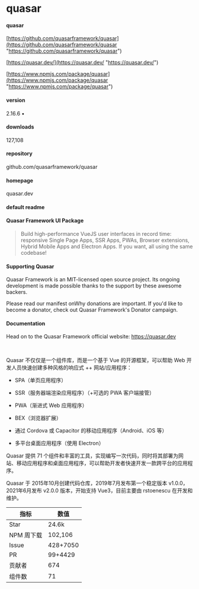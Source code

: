 # quasar

#### quasar

[https://github.com/quasarframework/quasar](https://github.com/quasarframework/quasar "https://github.com/quasarframework/quasar")

[https://quasar.dev/](https://quasar.dev/ "https://quasar.dev/")

[https://www.npmjs.com/package/quasar](https://www.npmjs.com/package/quasar "https://www.npmjs.com/package/quasar")

#### version

2.16.6 •

#### downloads

127,108

#### repository

github.com/quasarframework/quasar

#### homepage

quasar.dev

#### default readme

#### Quasar Framework UI Package

> Build high-performance VueJS user interfaces in record time: responsive
> Single Page Apps, SSR Apps, PWAs, Browser extensions, Hybrid Mobile Apps and
> Electron Apps. If you want, all using the same codebase!

#### Supporting Quasar

Quasar Framework is an MIT-licensed open source project. Its ongoing
development is made possible thanks to the support by these awesome
backers.

Please read our manifest onWhy donations are
important. If you'd like to become a
donator, check out Quasar Framework's Donator
campaign.

#### Documentation

Head on to the Quasar Framework official website: <https://quasar.dev>

​

Quasar 不仅仅是一个组件库，而是一个基于 Vue 的开源框架，可以帮助 Web 开发人员快速创建多种风格的响应式 ++ 网站/应用程序：

* SPA（单页应用程序）

* SSR（服务器端渲染应用程序）（+可选的 PWA 客户端接管）

* PWA（渐进式 Web 应用程序）

* BEX（浏览器扩展）

* 通过 Cordova 或 Capacitor 的移动应用程序（Android、iOS 等）

* 多平台桌面应用程序（使用 Electron）

Quasar 提供 71 个组件和丰富的工具，实现编写一次代码，同时将其部署为网站、移动应用程序和桌面应用程序，可以帮助开发者快速开发一款跨平台的应用程序。

Quasar 于 2015年10月创建代码仓库，2019年7月发布第一个稳定版本 v1.0.0，2021年6月发布 v2.0.0 版本，开始支持 Vue3，目前主要由 rstoenescu 在开发和维护。

| 指标      | 数值       |
| ------- | -------- |
| Star    | 24.6k    |
| NPM 周下载 | 102,106  |
| Issue   | 428+7050 |
| PR      | 99+4429  |
| 贡献者     | 674      |
| 组件数     | 71       |

​

​



